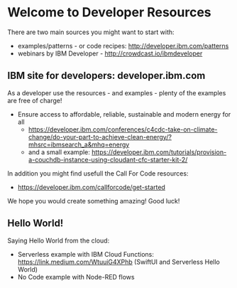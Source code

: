 # Welcome to Developer Resources

There are two main sources you might want to start with:
- examples/patterns - or code recipes: http://developer.ibm.com/patterns
- webinars by IBM Developer - http://crowdcast.io/ibmdeveloper

## IBM site for developers: developer.ibm.com
As a developer use the resources - and examples - plenty of the examples are free of charge!

- Ensure access to affordable, reliable, sustainable and modern energy for all
  - https://developer.ibm.com/conferences/c4cdc-take-on-climate-change/do-your-part-to-achieve-clean-energy/?mhsrc=ibmsearch_a&mhq=energy
  - and a small example: https://developer.ibm.com/tutorials/provision-a-couchdb-instance-using-cloudant-cfc-starter-kit-2/

In addition you might find usefull the Call For Code resources:
 - https://developer.ibm.com/callforcode/get-started

We hope you would create something amazing! Good luck!

## Hello World!

Saying Hello World from the cloud:
- Serverless example with IBM Cloud Functions: https://link.medium.com/WtuuiG4XPhb (SwiftUI and Serverless Hello World)
- No Code example with Node-RED flows


